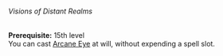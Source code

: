 ###### Visions of Distant Realms

**Prerequisite:**
15th level
\
You can cast [Arcane Eye](#Arcane_Eye_arcane_eye) at will, without expending a spell slot.

